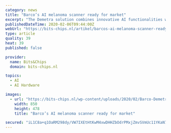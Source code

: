 ```yaml
---
category: news
title: "Barco’s AI melanoma scanner ready for market"
excerpt: "The Demetra solution combines innovative AI functionalities with a design that allows dermatologists to take dermoscopic ... but also on adding exciting new clinical and workflow-functionalities to the solution.” Bits&Chips strengthens the high tech ecosystem in the Netherlands and Belgium and makes it healthier by supplying independent ..."
publishedDateTime: 2020-02-06T09:44:00Z
webUrl: "https://bits-chips.nl/artikel/barcos-ai-melanoma-scanner-ready-for-market/"
type: article
quality: 39
heat: 39
published: false

provider:
  name: Bits&Chips
  domain: bits-chips.nl

topics:
  - AI
  - AI Hardware

images:
  - url: "https://bits-chips.nl/wp-content/uploads/2020/02/Barco-Demetra-850x478.jpg"
    width: 850
    height: 478
    title: "Barco’s AI melanoma scanner ready for market"

secured: "iL1C8a+q1OaRM298dy/VW7IXEtHtKwM4xwDHHZbOdrPMxjZmvSVmUc11YKaN7MkEbZbwZsYdrH+lUCRqlkfaZzkXk86ZoRlYasBV7H+gc7RvVIMDEuStMjrbBJEAgjmYejxathbWQdEz+AE+npShW67RopcIdJ+BD/knqRkMnmPKJvOmrsdBuJG8WUhEodnmHQ10VbwlotLADltG3o6UnFTCho5LUAWXfHJVl7DKjepMzNPJmTvnSGcmwfoNAIF+1c7dqwGkLQ7kY/urypfGZxLrPp9j1T+KThuJlpfzWIu1taFxhKjAAawNeyJCvrj5;YxJ6uRzf1eaZCJBYs+upRg=="
---
```


